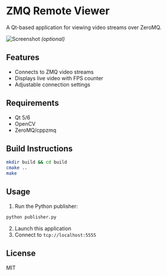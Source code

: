 # ZMQ Remote Viewer

A Qt-based application for viewing video streams over ZeroMQ.

![Screenshot](screenshot.png) *(optional)*

## Features
- Connects to ZMQ video streams
- Displays live video with FPS counter
- Adjustable connection settings

## Requirements
- Qt 5/6
- OpenCV
- ZeroMQ/cppzmq

## Build Instructions
```bash
mkdir build && cd build
cmake ..
make
```

## Usage
1. Run the Python publisher:
```bash
python publisher.py
```
2. Launch this application
3. Connect to `tcp://localhost:5555`

## License
MIT
